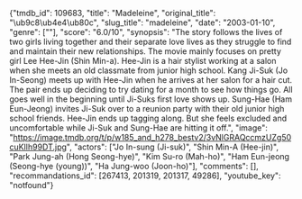 {"tmdb_id": 109683, "title": "Madeleine", "original_title": "\ub9c8\ub4e4\ub80c", "slug_title": "madeleine", "date": "2003-01-10", "genre": [""], "score": "6.0/10", "synopsis": "The story follows the lives of two girls living together and their separate love lives as they struggle to find and maintain their new relationships. The movie mainly focuses on pretty girl Lee Hee-Jin (Shin Min-a). Hee-Jin is a hair stylist working at a salon when she meets an old classmate from junior high school. Kang Ji-Suk (Jo In-Seong) meets up with Hee-Jin when he arrives at her salon for a hair cut. The pair ends up deciding to try dating for a month to see how things go. All goes well in the beginning until Ji-Suks first love shows up. Sung-Hae (Ham Eun-Jeong) invites Ji-Suk over to a reunion party with their old junior high school friends. Hee-Jin ends up tagging along. But she feels excluded and uncomfortable while Ji-Suk and Sung-Hae are hitting it off.", "image": "https://image.tmdb.org/t/p/w185_and_h278_bestv2/3vNlGRAQccmzUZg50cuKlIh99DT.jpg", "actors": ["Jo In-sung (Ji-suk)", "Shin Min-A (Hee-jin)", "Park Jung-ah (Hong Seong-hye)", "Kim Su-ro (Mah-ho)", "Ham Eun-jeong  (Seong-hye (young))", "Ha Jung-woo (Joon-ho)"], "comments": [], "recommandations_id": [267413, 201319, 201317, 49286], "youtube_key": "notfound"}